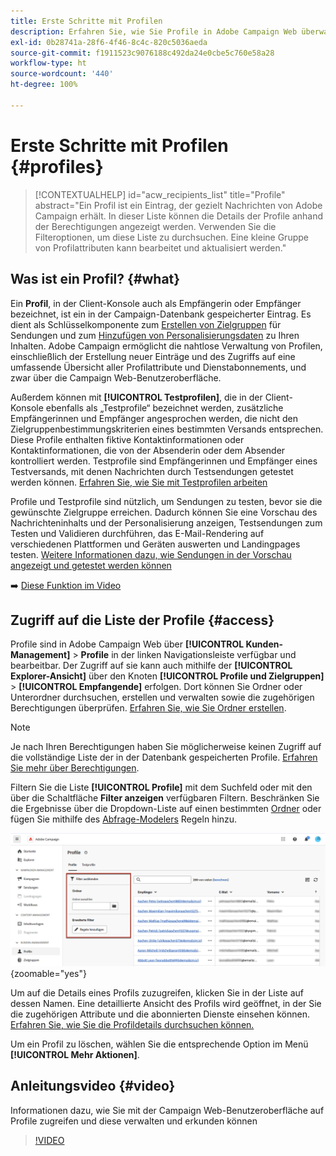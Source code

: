 ```yaml
---
title: Erste Schritte mit Profilen
description: Erfahren Sie, wie Sie Profile in Adobe Campaign Web überwachen und verwalten können.
exl-id: 0b28741a-28f6-4f46-8c4c-820c5036aeda
source-git-commit: f1911523c9076188c492da24e0cbe5c760e58a28
workflow-type: ht
source-wordcount: '440'
ht-degree: 100%

---
```


# Erste Schritte mit Profilen {#profiles}

>[!CONTEXTUALHELP]
>id="acw_recipients_list"
>title="Profile"
>abstract="Ein Profil ist ein Eintrag, der gezielt Nachrichten von Adobe Campaign erhält. In dieser Liste können die Details der Profile anhand der Berechtigungen angezeigt werden. Verwenden Sie die Filteroptionen, um diese Liste zu durchsuchen. Eine kleine Gruppe von Profilattributen kann bearbeitet und aktualisiert werden."

## Was ist ein Profil? {#what}

Ein **Profil**, in der Client-Konsole auch als Empfängerin oder Empfänger bezeichnet, ist ein in der Campaign-Datenbank gespeicherter Eintrag. Es dient als Schlüsselkomponente zum [Erstellen von Zielgruppen](create-audience.md) für Sendungen und zum [Hinzufügen von Personalisierungsdaten](../personalization/personalize.md) zu Ihren Inhalten. Adobe Campaign ermöglicht die nahtlose Verwaltung von Profilen, einschließlich der Erstellung neuer Einträge und des Zugriffs auf eine umfassende Übersicht aller Profilattribute und Dienstabonnements, und zwar über die Campaign Web-Benutzeroberfläche.

Außerdem können mit **[!UICONTROL Testprofilen]**, die in der Client-Konsole ebenfalls als „Testprofile“ bezeichnet werden, zusätzliche Empfängerinnen und Empfänger angesprochen werden, die nicht den Zielgruppenbestimmungskriterien eines bestimmten Versands entsprechen. Diese Profile enthalten fiktive Kontaktinformationen oder Kontaktinformationen, die von der Absenderin oder dem Absender kontrolliert werden. Testprofile sind Empfängerinnen und Empfänger eines Testversands, mit denen Nachrichten durch Testsendungen getestet werden können. [Erfahren Sie, wie Sie mit Testprofilen arbeiten](test-profiles.md)

Profile und Testprofile sind nützlich, um Sendungen zu testen, bevor sie die gewünschte Zielgruppe erreichen. Dadurch können Sie eine Vorschau des Nachrichteninhalts und der Personalisierung anzeigen, Testsendungen zum Testen und Validieren durchführen, das E-Mail-Rendering auf verschiedenen Plattformen und Geräten auswerten und Landingpages testen. [Weitere Informationen dazu, wie Sendungen in der Vorschau angezeigt und getestet werden können](../preview-test/preview-test.md)

➡️ [Diese Funktion im Video](#video)

## Zugriff auf die Liste der Profile {#access}

Profile sind in Adobe Campaign Web über **[!UICONTROL Kunden-Management]** > **Profile** in der linken Navigationsleiste verfügbar und bearbeitbar. Der Zugriff auf sie kann auch mithilfe der **[!UICONTROL Explorer-Ansicht]** über den Knoten **[!UICONTROL Profile und Zielgruppen]** > **[!UICONTROL Empfangende]** erfolgen. Dort können Sie Ordner oder Unterordner durchsuchen, erstellen und verwalten sowie die zugehörigen Berechtigungen überprüfen. [Erfahren Sie, wie Sie Ordner erstellen](../get-started/permissions.md#folders).

>[!NOTE]
>
>Je nach Ihren Berechtigungen haben Sie möglicherweise keinen Zugriff auf die vollständige Liste der in der Datenbank gespeicherten Profile. [Erfahren Sie mehr über Berechtigungen](../get-started/permissions.md).

Filtern Sie die Liste **[!UICONTROL Profile]** mit dem Suchfeld oder mit den über die Schaltfläche **Filter anzeigen** verfügbaren Filtern. Beschränken Sie die Ergebnisse über die Dropdown-Liste auf einen bestimmten [Ordner](../get-started/permissions.md#folders) oder fügen Sie mithilfe des [Abfrage-Modelers](../query/query-modeler-overview.md) Regeln hinzu.

![In der Liste „Profile“ verfügbare Filter](assets/profiles-list-filters.png){zoomable="yes"}

Um auf die Details eines Profils zuzugreifen, klicken Sie in der Liste auf dessen Namen. Eine detaillierte Ansicht des Profils wird geöffnet, in der Sie die zugehörigen Attribute und die abonnierten Dienste einsehen können. [Erfahren Sie, wie Sie die Profildetails durchsuchen können.](create-profile.md)

Um ein Profil zu löschen, wählen Sie die entsprechende Option im Menü **[!UICONTROL Mehr Aktionen]**.

## Anleitungsvideo {#video}

Informationen dazu, wie Sie mit der Campaign Web-Benutzeroberfläche auf Profile zugreifen und diese verwalten und erkunden können

>[!VIDEO](https://video.tv.adobe.com/v/3427293?quality=12)